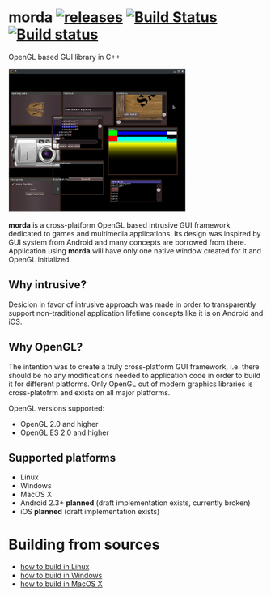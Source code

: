 # morda [![releases](https://img.shields.io/github/tag/igagis/morda.svg)](https://github.com/igagis/morda/releases) [![Build Status](https://travis-ci.org/igagis/morda.svg?branch=master)](https://travis-ci.org/igagis/morda) [![Build status](https://ci.appveyor.com/api/projects/status/vnce10b7pqgfvfug/branch/master?svg=true)](https://ci.appveyor.com/project/igagis/morda/branch/master)


OpenGL based GUI library in C++

[![Screenshot](wiki/images/screenshot2_thumbnail.png)](https://raw.githubusercontent.com/igagis/morda/master/wiki/images/screenshot2.png)

**morda** is a cross-platform OpenGL based intrusive GUI framework dedicated to games and multimedia applications. Its design was inspired by GUI system from Android and many concepts are borrowed from there. Application using **morda** will have only one native window created for it and OpenGL initialized.

## Why intrusive?
Desicion in favor of intrusive approach was made in order to transparently support non-traditional application lifetime concepts like it is on Android and iOS.

## Why OpenGL?
The intention was to create a truly cross-platform GUI framework, i.e. there should be no any modifications needed to application code in order to build it for different platforms. Only OpenGL out of modern graphics libraries is cross-platofrm and exists on all major platforms.

OpenGL versions supported:
  * OpenGL 2.0 and higher
  * OpenGL ES 2.0 and higher

## Supported platforms
  * Linux
  * Windows
  * MacOS X
  * Android 2.3+ **planned** (draft implementation exists, currently broken)
  * iOS **planned** (draft implementation exists)

# Building from sources
  * [how to build in Linux](wiki/BuildingInLinux.md)
  * [how to build in Windows](wiki/BuildingInWindows.adoc)
  * [how to build in MacOS X](wiki/BuildingInMacOSX.md)
